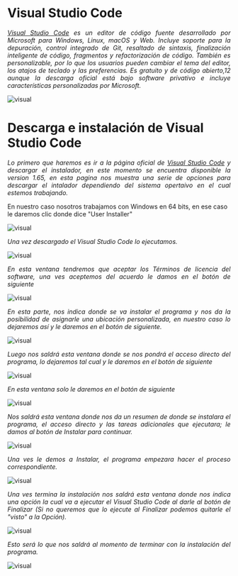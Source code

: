 # <b>Visual Studio Code </b>
<cite style="display:block; text-align: justify">[Visual Studio Code][1_0] es un editor de código fuente desarrollado por Microsoft para Windows, Linux, macOS y Web. Incluye soporte para la depuración, control integrado de Git, resaltado de sintaxis, finalización inteligente de código, fragmentos y refactorización de código. También es personalizable, por lo que los usuarios pueden cambiar el tema del editor, los atajos de teclado y las preferencias. Es gratuito y de código abierto,1​2​ aunque la descarga oficial está bajo software privativo e incluye características personalizadas por Microsoft.</cite>

[1_0]:https://es.wikipedia.org/wiki/Visual_Studio_Code

[1_1]:https://code.visualstudio.com/download

![visual](img-Visual//img0.webp) 

# <b>Descarga e instalación de Visual Studio Code </b>
<cite style="display:block; text-align: justify">Lo primero que haremos es ir a la página oficial de [Visual Studio Code][1_1] y descargar el instalador, en este momento se encuentra disponible la version 1.65, en esta pagina nos muestra una serie de opciones para descargar el intalador dependiendo del sistema opertaivo en el cual estemos trabajando.

En nuestro caso nosotros trabajamos con Windows en 64 bits, en ese caso le daremos clic donde dice "User Installer" </cite>

![visual](img-Visual//img1.png) 

<cite style="display:block; text-align: justify">Una vez descargado el Visual Studio Code lo ejecutamos.</cite>

![visual](img-Visual/img2.jpeg)

<cite style="display:block; text-align: justify">En esta ventana tendremos que aceptar los Términos de licencia del software, una ves aceptemos del acuerdo le damos en el botón de siguiente</cite>

![visual](img-Visual/img3.jfif)

<cite style="display:block; text-align: justify">En esta parte, nos indica donde se va instalar el programa y nos da la posibilidad de asignarle una ubicación personalizada, en nuestro caso lo dejaremos así y le daremos en el botón de siguiente.</cite>

![visual](img-Visual/img4.jfif)

<cite style="display:block; text-align: justify">Luego nos saldrá esta ventana donde se nos pondrá el acceso directo del programa, lo dejaremos tal cual y le daremos en el botón de siguiente</cite>

![visual](img-Visual/img5.jfif)

<cite style="display:block; text-align: justify">En esta ventana solo le daremos en el botón de siguiente</cite>

![visual](img-Visual/img6.jfif)

<cite style="display:block; text-align: justify">Nos saldrá esta ventana donde nos da un resumen de donde se instalara el programa, el acceso directo y las tareas adicionales que ejecutara; le damos al botón de Instalar para continuar.</cite>

![visual](img-Visual/img7.jfif)

<cite style="display:block; text-align: justify">Una ves le demos a Instalar, el programa empezara hacer el proceso correspondiente.</cite>

![visual](img-Visual/img8.jfif)

<cite style="display:block; text-align: justify">Una ves termina la instalación nos saldrá esta ventana donde nos indica una opción la cual va a ejecutar el Visual Studio Code al darle al botón de Finalizar (Si no queremos que lo ejecute al Finalizar podemos quitarle el "visto" a la Opción).</cite>

![visual](img-Visual/img9.jfif)

<cite style="display:block; text-align: justify">Esto será lo que nos saldrá al momento de terminar con la instalación del programa.</cite>

![visual](img-Visual/img10.jfif)


